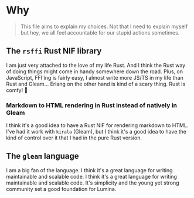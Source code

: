 # Why

> This file aims to explain my choices. Not that I need to explain myself
> but hey, we all feel accountable for our stupid actions sometimes.

## The `rsffi` Rust NIF library

I am just very attached to the love of my life Rust. And I think
the Rust way of doing things might come in handy somewhere down the road.
Plus, on JavaScript, FFI'ing is fairly easy, I almost write more JS/TS in my
life than Rust and Gleam...
Erlang on the other hand is kind of a scary thing. Rust is comfy! 🥰

### Markdown to HTML rendering in Rust instead of natively in Gleam

I think it's a good idea to have a Rust NIF for rendering markdown to HTML.
I've had it work with `kirala` (Gleam), but I think it's a good idea to have
the kind of control over it that I had in the pure Rust version.

## The `gleam` language

I am a big fan of the language. I think it's a great language for
writing maintainable and scalable code. I think it's a great language
for writing maintainable and scalable code. It's simplicity and the
young yet strong community set a good foundation for Lumina.
